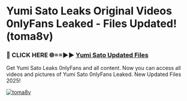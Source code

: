 # Yumi Sato Leaks Original Videos 0nlyFans Leaked - Files Updated! (toma8v)

<h3>🔴 CLICK HERE 🌐==►► <a href="https://mediafile.pages.dev?q=Yumi+Sato&ref=D4RT" rel="nofollow">Yumi Sato Updated Files</a></h3>

Get Yumi Sato Leaks 0nlyFans and all content. Now you can access all videos and pictures of Yumi Sato 0nlyFans Leaked. New Updated Files 2025!

[![toma8v](https://github.com/user-attachments/assets/8c521d6e-e6e3-4a75-9320-d58ab9d79d5b)](https://mediafile.pages.dev?q=Yumi+Sato&ref=D4RT)